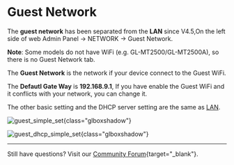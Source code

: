 # Guest Network

The **guest network** has been separated from the **LAN** since V4.5,On the left side of web Admin Panel -> NETWORK -> Guest Network.

**Note**: Some models do not have WiFi (e.g. GL-MT2500/GL-MT2500A), so there is no Guest Network tab.

The **Guest Network** is the network if your device connect to the Guest WiFi.

The **Defautl Gate Way** is **192.168.9.1**, If you have enable the Guest WiFi and it conflicts with your network, you can change it.

The other basic setting and the DHCP server setting are the same as [LAN](lan.md).

![guest_simple_set](https://static.gl-inet.com/docs/en/4/interface_guide/guest_network/guest_simple_set.jpg){class="glboxshadow"}

![guest_dhcp_simple_set](https://static.gl-inet.com/docs/en/4/interface_guide/guest_network/guest_dhcp_simple_set.jpg){class="glboxshadow"}


---

Still have questions? Visit our [Community Forum](https://forum.gl-inet.com){target="_blank"}.

